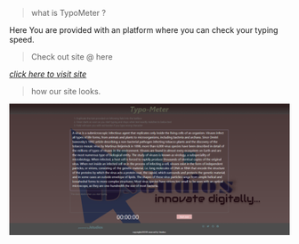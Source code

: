 
>what is TypoMeter ?

Here You are provided with an platform where you can check your typing speed.

>Check out site @ here

_[click here to visit site](https://typo-meter.netlify.app/ "netlify site")_

>how our site looks.

![readme](readme.png)

